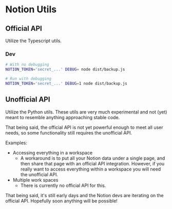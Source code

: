 # Notion Utils

## Official API

Utilize the Typescript utils.

### Dev

```sh
# With no debugging
NOTION_TOKEN='secret_...' DEBUG= node dist/backup.js

# Run with debugging
NOTION_TOKEN='secret_...' DEBUG=1 node dist/backup.js
```

## Unofficial API

Utilize the Python utils. These utils are very much experimental and not (yet) meant to resemble anything approaching stable code.

That being said, the official API is not yet powerful enough to meet all user needs, so some functionality still requires the unofficial API.

Examples:

* Accessing everything in a workspace
  * A workaround is to put all your Notion data under a single page, and then share that page with an official API integration. However, if you really want to access everything within a workspace you will need the unofficial API.
* Multiple work spaces
  * There is currently no official API for this.
  
That being said, it's still early days and the Notion devs are iterating on the official API. Hopefully soon anything will be possible!